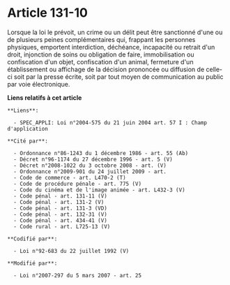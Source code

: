 # Article 131-10

Lorsque la loi le prévoit, un crime ou un délit peut être sanctionné d'une ou de plusieurs peines complémentaires qui,
frappant les personnes physiques, emportent interdiction, déchéance, incapacité ou retrait d'un droit, injonction de soins ou
obligation de faire, immobilisation ou confiscation d'un objet, confiscation d'un animal, fermeture d'un établissement ou
affichage de la décision prononcée ou diffusion de celle-ci soit par la presse écrite, soit par tout moyen de communication
au public par voie électronique.

**Liens relatifs à cet article**

	**Liens**:

	  - SPEC_APPLI: Loi n°2004-575 du 21 juin 2004 art. 57 I : Champ d'application

	**Cité par**:

	  - Ordonnance n°86-1243 du 1 décembre 1986 - art. 55 (Ab)
	  - Décret n°96-1174 du 27 décembre 1996 - art. 5 (V)
	  - Décret n°2008-1022 du 3 octobre 2008 - art. (V)
	  - Ordonnance n°2009-901 du 24 juillet 2009 - art.
	  - Code de commerce - art. L470-2 (T)
	  - Code de procédure pénale - art. 775 (V)
	  - Code du cinéma et de l'image animée - art. L432-3 (V)
	  - Code pénal - art. 131-11 (V)
	  - Code pénal - art. 131-2 (V)
	  - Code pénal - art. 131-3 (VD)
	  - Code pénal - art. 132-31 (V)
	  - Code pénal - art. 434-41 (V)
	  - Code rural - art. L725-13 (V)

	**Codifié par**:

	  - Loi n°92-683 du 22 juillet 1992 (V)

	**Modifié par**:

	  - Loi n°2007-297 du 5 mars 2007 - art. 25
